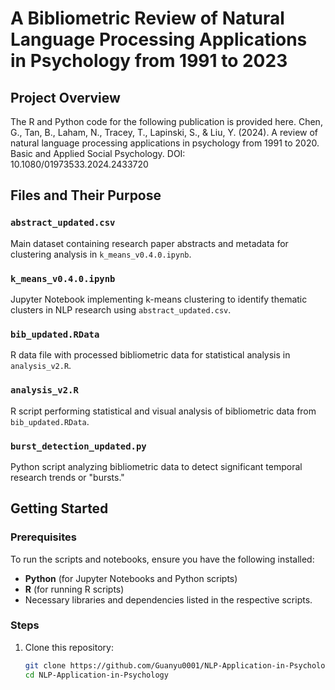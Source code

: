 # A Bibliometric Review of Natural Language Processing Applications in Psychology from 1991 to 2023

## Project Overview
The R and Python code for the following publication is provided here.
Chen, G., Tan, B., Laham, N., Tracey, T., Lapinski, S., & Liu, Y. (2024). A review of natural language processing applications in psychology from 1991 to 2020. Basic and Applied Social Psychology. DOI: 10.1080/01973533.2024.2433720

## Files and Their Purpose

### `abstract_updated.csv`
Main dataset containing research paper abstracts and metadata for clustering analysis in `k_means_v0.4.0.ipynb`.

### `k_means_v0.4.0.ipynb`
Jupyter Notebook implementing k-means clustering to identify thematic clusters in NLP research using `abstract_updated.csv`.

### `bib_updated.RData`
R data file with processed bibliometric data for statistical analysis in `analysis_v2.R`.

### `analysis_v2.R`
R script performing statistical and visual analysis of bibliometric data from `bib_updated.RData`.

### `burst_detection_updated.py`
Python script analyzing bibliometric data to detect significant temporal research trends or "bursts."


## Getting Started

### Prerequisites
To run the scripts and notebooks, ensure you have the following installed:
- **Python** (for Jupyter Notebooks and Python scripts)
- **R** (for running R scripts)
- Necessary libraries and dependencies listed in the respective scripts.

### Steps
1. Clone this repository:
   ```bash
   git clone https://github.com/Guanyu0001/NLP-Application-in-Psychology.git
   cd NLP-Application-in-Psychology

